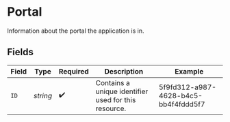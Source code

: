 # Portal

Information about the portal the application is in.


## Fields

| Field                                                | Type                                                 | Required                                             | Description                                          | Example                                              |
| ---------------------------------------------------- | ---------------------------------------------------- | ---------------------------------------------------- | ---------------------------------------------------- | ---------------------------------------------------- |
| `ID`                                                 | *string*                                             | :heavy_check_mark:                                   | Contains a unique identifier used for this resource. | 5f9fd312-a987-4628-b4c5-bb4f4fddd5f7                 |